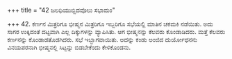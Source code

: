 +++
title = "42 ಜಲಧಿಯುಬ್ಬಿದವೊಲು ಸಭಾಮಂ"

+++
42. ಕರ್ಣನ ಮಿತ್ರರಿಗೂ ಭೀಷ್ಮನ ಮಿತ್ರರಿಗೂ ಇಬ್ಬರಿಗೂ ಸಭೆಯಲ್ಲಿ ಮಾತಿನ ಚಕಮಕಿ ನಡೆಯಿತು. ಅದು ಸಾಗರ ಉಕ್ಕಿದಂತೆ ದಟ್ಟವಾಗಿ ಎಲ್ಲ ದಿಕ್ಕುಗಳನ್ನು ವ್ಯಾಪಿಸಿತು. ಆಗ ಭೀಷ್ಮನನ್ನು ಕೆಲವರು ಕೊಂಡಾಡಿದರು. ಮತ್ತೆ ಕೆಲವರು ಕರ್ಣನನ್ನು ಕೊಂಡಾಡತೊಡಗಿದರು. ಸಭೆ ಇಬ್ಭಾಗವಾಯಿತು. ಅದನ್ನು ಕಂಡು ಅಂಜಿದ ದುರ್ಯೋಧನನು ವಿನಯಪರನಾಗಿ ಭೀಷ್ಮನಲ್ಲಿ ಸಿಟ್ಟನ್ನು ಬಿಡಬೇಕೆಂದು ಕೇಳಿಕೊಂಡನು.